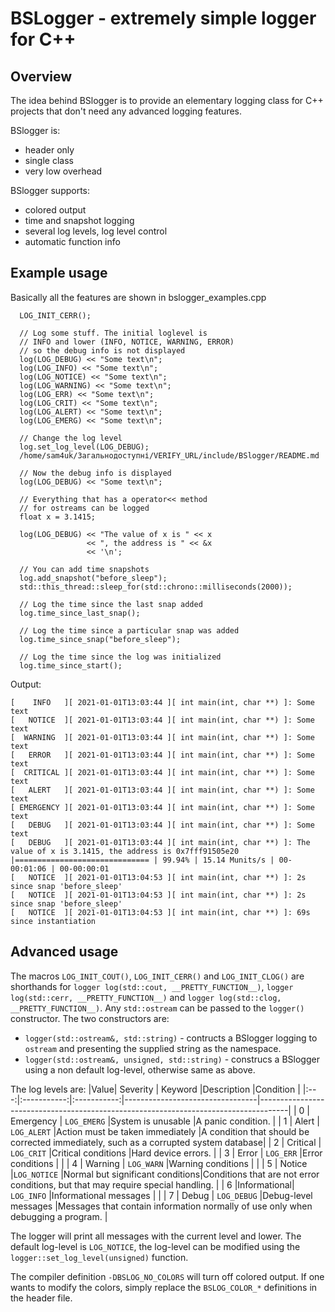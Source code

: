 # BSLogger - extremely simple logger for C++

## Overview

The idea behind BSlogger is to provide an elementary logging class for C++ projects that don't need any advanced logging features.

BSlogger is:

  * header only
  * single class
  * very low overhead

BSlogger supports:

  * colored output
  * time and snapshot logging
  * several log levels, log level control
  * automatic function info

## Example usage

Basically all the features are shown in bslogger_examples.cpp

```
  LOG_INIT_CERR();

  // Log some stuff. The initial loglevel is
  // INFO and lower (INFO, NOTICE, WARNING, ERROR)
  // so the debug info is not displayed
  log(LOG_DEBUG) << "Some text\n";
  log(LOG_INFO) << "Some text\n";
  log(LOG_NOTICE) << "Some text\n";
  log(LOG_WARNING) << "Some text\n";
  log(LOG_ERR) << "Some text\n";
  log(LOG_CRIT) << "Some text\n";
  log(LOG_ALERT) << "Some text\n";
  log(LOG_EMERG) << "Some text\n";

  // Change the log level
  log.set_log_level(LOG_DEBUG);
  /home/sam4uk/Загальнодоступні/VERIFY_URL/include/BSlogger/README.md

  // Now the debug info is displayed
  log(LOG_DEBUG) << "Some text\n";

  // Everything that has a operator<< method
  // for ostreams can be logged
  float x = 3.1415;

  log(LOG_DEBUG) << "The value of x is " << x
                 << ", the address is " << &x
                 << '\n';

  // You can add time snapshots
  log.add_snapshot("before_sleep");
  std::this_thread::sleep_for(std::chrono::milliseconds(2000));
  
  // Log the time since the last snap added
  log.time_since_last_snap();

  // Log the time since a particular snap was added
  log.time_since_snap("before_sleep");

  // Log the time since the log was initialized
  log.time_since_start();
```

Output:

```
[    INFO   ][ 2021-01-01T13:03:44 ][ int main(int, char **) ]: Some text
[   NOTICE  ][ 2021-01-01T13:03:44 ][ int main(int, char **) ]: Some text
[  WARNING  ][ 2021-01-01T13:03:44 ][ int main(int, char **) ]: Some text
[   ERROR   ][ 2021-01-01T13:03:44 ][ int main(int, char **) ]: Some text
[  CRITICAL ][ 2021-01-01T13:03:44 ][ int main(int, char **) ]: Some text
[   ALERT   ][ 2021-01-01T13:03:44 ][ int main(int, char **) ]: Some text
[ EMERGENCY ][ 2021-01-01T13:03:44 ][ int main(int, char **) ]: Some text
[   DEBUG   ][ 2021-01-01T13:03:44 ][ int main(int, char **) ]: Some text
[   DEBUG   ][ 2021-01-01T13:03:44 ][ int main(int, char **) ]: The value of x is 3.1415, the address is 0x7fff91505e20
|============================== | 99.94% | 15.14 Munits/s | 00-00:01:06 | 00-00:00:01
[   NOTICE  ][ 2021-01-01T13:04:53 ][ int main(int, char **) ]: 2s since snap 'before_sleep'
[   NOTICE  ][ 2021-01-01T13:04:53 ][ int main(int, char **) ]: 2s since snap 'before_sleep'
[   NOTICE  ][ 2021-01-01T13:04:53 ][ int main(int, char **) ]: 69s since instantiation  
```

## Advanced usage

The macros `LOG_INIT_COUT()`, `LOG_INIT_CERR()` and `LOG_INIT_CLOG()` are shorthands for `logger log(std::cout, __PRETTY_FUNCTION__)`, `logger log(std::cerr, __PRETTY_FUNCTION__)` and `logger log(std::clog, __PRETTY_FUNCTION__)`. Any `std::ostream` can be passed to the `logger()` constructor. The two constructors are:

  * `logger(std::ostream&, std::string)` - contructs a BSlogger logging to `ostream` and presenting the supplied string as the namespace.
  * `logger(std::ostream&, unsigned, std::string)` - construcs a BSlogger using a non default log-level, otherwise same as above.

The log levels are:
|Value|  Severity   |   Keyword   |Description                      |Condition                                                                            |
|:---:|:-----------:|:-----------:|---------------------------------|-------------------------------------------------------------------------------------|
|  0  |  Emergency  | `LOG_EMERG` |System is unusable               |A panic condition.                                                                   |
|  1  |    Alert    | `LOG_ALERT` |Action must be taken immediately |A condition that should be corrected immediately, such as a corrupted system database|
|  2  |   Critical  | `LOG_CRIT`  |Critical conditions              |Hard device errors.                                                                  |
|  3  |    Error    |  `LOG_ERR`  |Error conditions                 |                                                                                     |
|  4  |   Warning   | `LOG_WARN`  |Warning conditions               |                                                                                     |
|  5  |   Notice    |`LOG_NOTICE` |Normal but significant conditions|Conditions that are not error conditions, but that may require special handling.     |
|  6  |Informational| `LOG_INFO`  |Informational messages           |                                                                                     |
|  7  |    Debug    | `LOG_DEBUG` |Debug-level messages             |Messages that contain information normally of use only when debugging a program.     |

The logger will print all messages with the current level and lower. The default log-level is `LOG_NOTICE`, the log-level can be modified using the `logger::set_log_level(unsigned)` function.

The compiler definition `-DBSLOG_NO_COLORS` will turn off colored output.
If one wants to modify the colors, simply replace the `BSLOG_COLOR_*` definitions in the header file.
